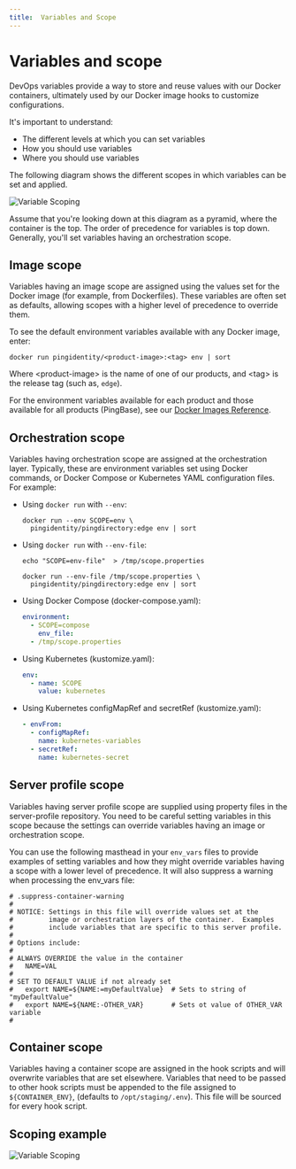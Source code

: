```yaml
---
title:  Variables and Scope
---
```

# Variables and scope

DevOps variables provide a way to store and reuse values with our Docker containers, ultimately used by our Docker image hooks to customize configurations.

It's important to understand:

* The different levels at which you can set variables
* How you should use variables
* Where you should use variables

The following diagram shows the different scopes in which variables can be set and applied.

![Variable Scoping](../images/variableScoping-1.png)

Assume that you're looking down at this diagram as a pyramid, where the container is the top. The order of precedence for variables is top down. Generally, you'll set variables having an orchestration scope.

## Image scope

Variables having an image scope are assigned using the values set for the Docker image (for example, from Dockerfiles). These variables are often set as defaults, allowing scopes with a higher level of precedence to override them.

To see the default environment variables available with any Docker image, enter:

  ```shell
  docker run pingidentity/<product-image>:<tag> env | sort
  ```

  Where &lt;product-image&gt; is the name of one of our products, and &lt;tag&gt; is the release tag (such as, `edge`).

For the environment variables available for each product and those available for all products (PingBase), see our [Docker Images Reference](../docker-images/dockerImagesRef.md).

## Orchestration scope

Variables having orchestration scope are assigned at the orchestration layer. Typically, these are environment variables set using Docker commands, or Docker Compose or Kubernetes YAML configuration files. For example:

* Using `docker run` with `--env`:

    ```shell
    docker run --env SCOPE=env \
      pingidentity/pingdirectory:edge env | sort
    ```

* Using `docker run` with `--env-file`:

    ```shell
    echo "SCOPE=env-file"  > /tmp/scope.properties

    docker run --env-file /tmp/scope.properties \
      pingidentity/pingdirectory:edge env | sort
    ```

* Using Docker Compose (docker-compose.yaml):

    ```yaml
    environment:
      - SCOPE=compose
        env_file:
      - /tmp/scope.properties
    ```

* Using Kubernetes (kustomize.yaml):

    ```yaml
    env:
      - name: SCOPE
        value: kubernetes
    ```

* Using Kubernetes configMapRef and secretRef (kustomize.yaml):

    ```yaml
    - envFrom:
      - configMapRef:
        name: kubernetes-variables
      - secretRef:
        name: kubernetes-secret
    ```

## Server profile scope

Variables having server profile scope are supplied using property files in the server-profile repository.  You need to be careful setting variables in this scope because the settings can override variables having an image or orchestration scope.

You can use the following masthead in your `env_vars` files to provide examples of setting variables and how they might override variables having a scope with a lower level of precedence. It will also suppress a warning when processing the env_vars file:

  ```text
  # .suppress-container-warning
  #
  # NOTICE: Settings in this file will override values set at the
  #         image or orchestration layers of the container.  Examples
  #         include variables that are specific to this server profile.
  #
  # Options include:
  #
  # ALWAYS OVERRIDE the value in the container
  #   NAME=VAL
  #
  # SET TO DEFAULT VALUE if not already set
  #   export NAME=${NAME:=myDefaultValue}  # Sets to string of "myDefaultValue"
  #   export NAME=${NAME:-OTHER_VAR}       # Sets ot value of OTHER_VAR variable
  #
  ```

## Container scope

Variables having a container scope are assigned in the hook scripts and will overwrite variables that are set elsewhere. Variables that need to be passed to other hook scripts must be appended to the file assigned to `${CONTAINER_ENV}`, (defaults to `/opt/staging/.env`). This file will be sourced for every hook script.

## Scoping example

![Variable Scoping](../images/variableScoping-2.png)

